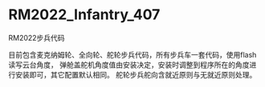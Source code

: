 # RM2022_Infantry_407
RM2022步兵代码


目前包含麦克纳姆轮、全向轮、舵轮步兵代码，所有步兵车一套代码，使用flash读写云台角度，
弹舱盖舵机角度值由安装决定，安装时调整到程序所在的角度进行安装即可，其它配置默认相同。
舵轮步兵舵向含就近原则与无就近原则处理。
